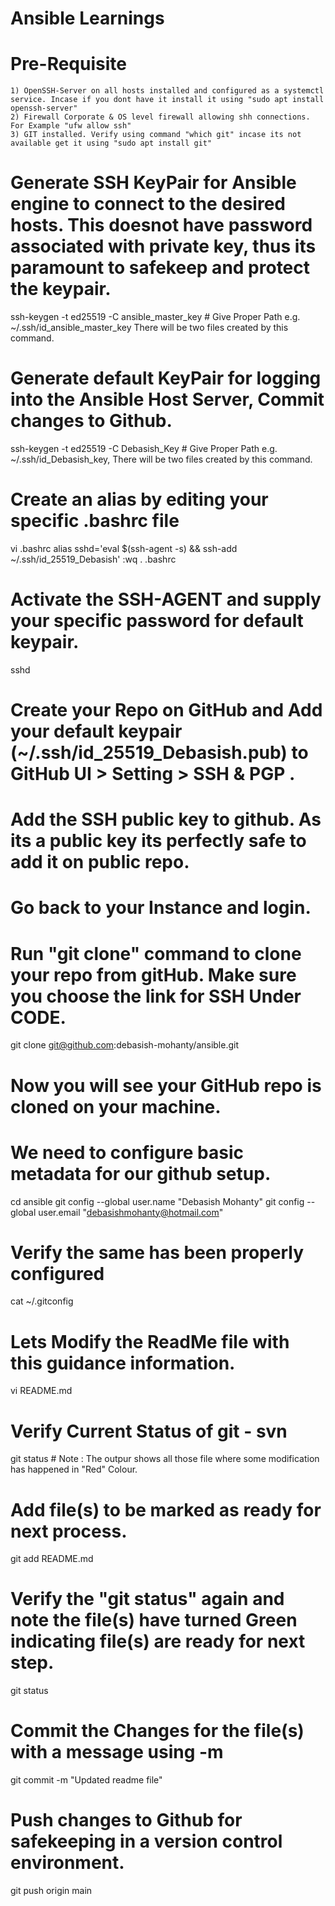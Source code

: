 # Ansible Learnings

# Pre-Requisite

	1) OpenSSH-Server on all hosts installed and configured as a systemctl service. Incase if you dont have it install it using "sudo apt install openssh-server"
	2) Firewall Corporate & OS level firewall allowing shh connections. For Example "ufw allow ssh"
	3) GIT installed. Verify using command "which git" incase its not available get it using "sudo apt install git"
 

# Generate SSH KeyPair for Ansible engine to connect to the desired hosts.  This doesnot have password associated with private key, thus its paramount to safekeep and protect the keypair. 
ssh-keygen -t ed25519 -C ansible_master_key  # Give Proper Path e.g. ~/.ssh/id_ansible_master_key There will be two files created by this command.


# Generate default KeyPair for logging into the Ansible Host Server, Commit changes to Github.
ssh-keygen -t ed25519 -C Debasish_Key # Give Proper Path e.g. ~/.ssh/id_Debasish_key, There will be two files created by this command.


# Create an alias by editing your specific .bashrc file
vi .bashrc
      alias sshd='eval $(ssh-agent -s) && ssh-add ~/.ssh/id_25519_Debasish'
      :wq
. .bashrc

# Activate the SSH-AGENT and supply your specific password for default keypair.

sshd

# Create your Repo on GitHub and Add your default keypair (~/.ssh/id_25519_Debasish.pub) to GitHub UI > Setting > SSH & PGP .  
# Add the SSH public key to github. As its a public key its perfectly safe to add it on public repo.

# Go back to your Instance and login. 
# Run "git clone" command to clone your repo from gitHub. Make sure you choose the link for SSH Under CODE.
 
git clone git@github.com:debasish-mohanty/ansible.git

# Now you will see your GitHub repo is cloned on your machine.

# We need to configure basic metadata for our github setup.
cd ansible
git config --global user.name "Debasish Mohanty"
git config --global user.email "debasishmohanty@hotmail.com"

# Verify the same has been properly configured 
cat ~/.gitconfig

# Lets Modify the ReadMe file with this guidance information.
vi README.md

# Verify Current Status of git - svn 
git status # Note : The outpur shows all those file where some modification has happened in "Red" Colour.

# Add file(s) to be marked as ready for next process.
git add README.md

# Verify the "git status" again and note the file(s) have turned Green indicating file(s) are ready for next step. 
git status

# Commit the Changes for the file(s) with a message using -m
git commit -m "Updated readme file"

# Push changes to Github for safekeeping in a version control environment.
git push origin main


